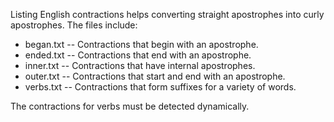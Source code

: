 Listing English contractions helps converting straight apostrophes into curly apostrophes. The files include:

* began.txt -- Contractions that begin with an apostrophe.
* ended.txt -- Contractions that end with an apostrophe.
* inner.txt -- Contractions that have internal apostrophes.
* outer.txt -- Contractions that start and end with an apostrophe.
* verbs.txt -- Contractions that form suffixes for a variety of words.

The contractions for verbs must be detected dynamically.

